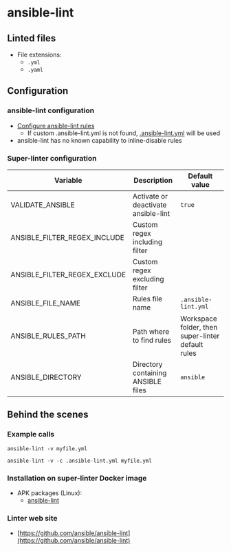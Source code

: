 <!-- markdownlint-disable MD033 MD041 -->
<!-- Generated by .automation/build.py, please do not update manually -->
# ansible-lint

## Linted files

- File extensions:
  - `.yml`
  - `.yaml`

## Configuration

### ansible-lint configuration

- [Configure ansible-lint rules](https://github.com/ansible/ansible-lint#configuration-file)
  - If custom .ansible-lint.yml is not found, [.ansible-lint.yml](https://github.com/nvuillam/super-linter/tree/POC_RefactorInPython/TEMPLATES/.ansible-lint.yml) will be used
- ansible-lint has no known capability to inline-disable rules

### Super-linter configuration

| Variable | Description | Default value |
| ----------------- | -------------- | -------------- |
| VALIDATE_ANSIBLE | Activate or deactivate ansible-lint | `true` |
| ANSIBLE_FILTER_REGEX_INCLUDE | Custom regex including filter |  |
| ANSIBLE_FILTER_REGEX_EXCLUDE | Custom regex excluding filter |  |
| ANSIBLE_FILE_NAME | Rules file name | `.ansible-lint.yml` |
| ANSIBLE_RULES_PATH | Path where to find rules | Workspace folder, then super-linter default rules |
| ANSIBLE_DIRECTORY | Directory containing ANSIBLE files | `ansible` |

## Behind the scenes

### Example calls

```shell
ansible-lint -v myfile.yml
```

```shell
ansible-lint -v -c .ansible-lint.yml myfile.yml
```


### Installation on super-linter Docker image

- APK packages (Linux):
  - [ansible-lint](https://pkgs.alpinelinux.org/packages?branch=edge&name=ansible-lint)

### Linter web site
- [https://github.com/ansible/ansible-lint](https://github.com/ansible/ansible-lint)

